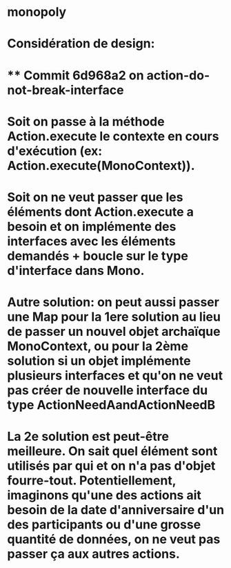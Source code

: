 # monopoly
# Considération de design:
# ** Commit 6d968a2 on action-do-not-break-interface
# Soit on passe à la méthode Action.execute le contexte en cours d'exécution (ex: Action.execute(MonoContext)).
# Soit on ne veut passer que les éléments dont Action.execute a besoin et on implémente des interfaces avec les éléments demandés + boucle sur le type d'interface dans Mono.
# Autre solution: on peut aussi passer une Map pour la 1ere solution au lieu de passer un nouvel objet archaïque MonoContext, ou pour la 2ème solution si un objet implémente plusieurs interfaces et qu'on ne veut pas créer de nouvelle interface du type ActionNeedAandActionNeedB
# La 2e solution est peut-être meilleure. On sait quel élément sont utilisés par qui et on n'a pas d'objet fourre-tout. Potentiellement, imaginons qu'une des actions ait besoin de la date d'anniversaire d'un des participants ou d'une grosse quantité de données, on ne veut pas passer ça aux autres actions.